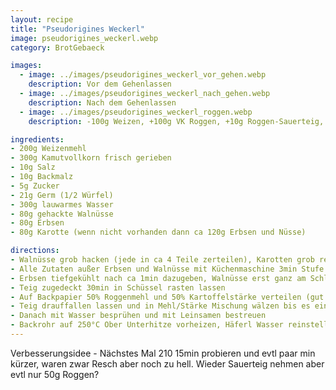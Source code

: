 ```yaml
---
layout: recipe
title: "Pseudorigines Weckerl"
image: pseudorigines_weckerl.webp
category: BrotGebaeck

images:
  - image: ../images/pseudorigines_weckerl_vor_gehen.webp
    description: Vor dem Gehenlassen
  - image: ../images/pseudorigines_weckerl_nach_gehen.webp
    description: Nach dem Gehenlassen
  - image: ../images/pseudorigines_weckerl_roggen.webp
    description: -100g Weizen, +100g VK Roggen, +10g Roggen-Sauerteig, 250°C vorheizen und auf 220 zurückgedreht. Nach 13-14min wars schon zu dunkel wie man am Bild sieht. Geschmacklich aber gut und resch nur etwas verbrannt.

ingredients:
- 200g Weizenmehl
- 300g Kamutvollkorn frisch gerieben
- 10g Salz
- 10g Backmalz
- 5g Zucker
- 21g Germ (1/2 Würfel)
- 300g lauwarmes Wasser
- 80g gehackte Walnüsse
- 80g Erbsen
- 80g Karotte (wenn nicht vorhanden dann ca 120g Erbsen und Nüsse)

directions:
- Walnüsse grob hacken (jede in ca 4 Teile zerteilen), Karotten grob reiben
- Alle Zutaten außer Erbsen und Walnüsse mit Küchenmaschine 3min Stufe 2, dann 3min Stufe 3 kneten.
- Erbsen tiefgekühlt nach ca 1min dazugeben, Walnüsse erst ganz am Schluss dazugeben und kurz mitkneten
- Teig zugedeckt 30min in Schüssel rasten lassen
- Auf Backpapier 50% Roggenmehl und 50% Kartoffelstärke verteilen (gut bemehlen)
- Teig drauffallen lassen und in Mehl/Stärke Mischung wälzen bis es eine Rolle wird. Dann mehrmals mit Teigkarte in Summe 8 Dreiecke runterstechen und auf dem Backpapier zugedeckt 30min gehen lassen
- Danach mit Wasser besprühen und mit Leinsamen bestreuen
- Backrohr auf 250°C Ober Unterhitze vorheizen, Häferl Wasser reinstellen, auf 200°C (nächstes Mal 210 15min probieren. 220 war schon nach 14min zu dunkel!) zurückdrehen und Weckerl für ca 17min ins Rohr geben
---
```


Verbesserungsidee - Nächstes Mal 210 15min probieren und evtl paar min kürzer, waren zwar Resch aber noch zu hell. Wieder Sauerteig nehmen aber evtl nur 50g Roggen?